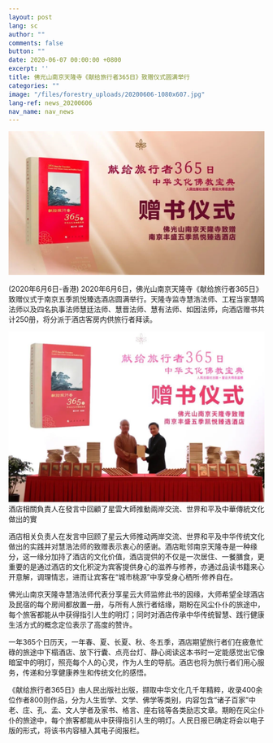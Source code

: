 ```yaml
---
layout: post
lang: sc
author: ""
comments: false
button: ""
date: 2020-06-07 00:00:00 +0800
excerpt: ''
title: 佛光山南京天隆寺《献给旅行者365日》致赠仪式圆满举行
categories: ""
image: "/files/forestry_uploads/20200606-1080x607.jpg"
lang-ref: news_20200606
nav_name: nav_news
---
```


![](/files/forestry_uploads/20200606-1080x607.jpg)

(2020年6月6日-香港) 2020年6月6日，佛光山南京天隆寺《献给旅行者365日》致赠仪式于南京五季凯悦臻选酒店圆满举行。天隆寺监寺慧浩法师、工程当家慧鸣法师以及四名执事法师慧廷法师、慧晋法师、慧有法师、如因法师，向酒店赠书共计250册，将分派于酒店客房内供旅行者拜读。

![](/files/forestry_uploads/20200606-1080x607(1).jpg)酒店相關負責人在發言中回顧了星雲大師推動兩岸交流、世界和平及中華傳統文化做出的實

酒店相关负责人在发言中回顾了星云大师推动两岸交流、世界和平及中华传统文化做出的实践并对慧浩法师的致赠表示衷心的感谢。酒店毗邻南京天隆寺是一种缘分，这一缘分加持了酒店的文化价值，酒店提供的不仅是一次居住、一餐膳食，更重要的是通过酒店的文化积淀为宾客提供身心的滋养与修养，亦通过品读书籍来心开意解，调理情志，进而让宾客在“城市桃源”中享受身心栖所·修养自在。

佛光山南京天隆寺慧浩法师代表分享星云大师监修此书的因缘，大师希望全球酒店及民宿的每个房间都放置一册，与所有人旅行者结缘，期盼在风尘仆仆的旅途中，每个旅客都能从中获得指引人生的明灯；同时对酒店传承中华传统智慧、践行健康生活方式的概念定位表示了高度的赞许。

一年365个日历天，一年春、夏、长夏、秋、冬五季，酒店期望旅行者们在疲惫忙碌的旅途中下榻酒店、放下行囊、点亮台灯、静心阅读这本书时一定能感觉出它像暗室中的明灯，照亮每个人的心灵，作为人生的导航。酒店也将为旅行者们用心服务，传递和分享健康养生和传统文化的感悟。

《献给旅行者365日》由人民出版社出版，撷取中华文化几千年精粹，收录400余位作者800则作品，分为人生哲学、文学、佛学等类别，内容包含“诸子百家”中老、庄、孔、孟、文人学者及家书、格言、座右铭等各类励志文章。期盼在风尘仆仆的旅途中，每个旅客都能从中获得指引人生的明灯。人民日报已确定将会以电子版的形式，将该书内容植入其电子阅报栏。